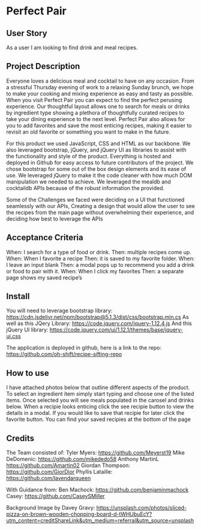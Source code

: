 # Perfect Pair

## User Story

As a user I am looking to find drink and meal recipes.

## Project Description

Everyone loves a delicious meal and cocktail to have on any occasion. From a stressful Thursday evening of work to a relaxing Sunday brunch, we hope to make your cooking and mixing experience as easy and tasty as possible. When you visit Perfect Pair you can expect to find the perfect perusing experience. Our thoughtful layout allows one to search for meals or drinks by ingredient type showing a plethora of thoughtfully curated recipes to take your dining experience to the next level. Perfect Pair also allows for you to add favorites and save the most enticing recipes, making it easier to revisit an old favorite or something you want to make in the future.

For this product we used JavaScript, CSS and HTML as our backbone. We also leveraged bootstrap, jQuery, and jQuery UI as libraries to assist with the functionality and style of the product. Everything is hosted and deployed in Github for easy access to future contributors of the project. We chose bootstrap for some out of the box design elements and its ease of use. We leveraged jQuery to make it the code cleaner with how much DOM manipulation we needed to achieve. We leveraged the mealdb and cocktaildb APIs because of the robust information the provided.

Some of the Challenges we faced were deciding on a UI that functioned seamlessly with our APIs, Creating a design that would allow the user to see the recipes from the main page without overwhelming their experience, and deciding how best to leverage the APIs

## Acceptance Criteria

When: I search for a type of food or drink.
Then: multiple recipes come up.
When: When I favorite a recipe
Then: it is saved to my favorite folder.
When: I leave an input blank
Then: a modal pops up to recommend you add a drink or food to pair with it.
When: When I click my favorites
Then: a separate page shows my saved recipe’s

## Install

You will need to leverage bootstrap library: https://cdn.jsdelivr.net/npm/bootstrap@5.1.3/dist/css/bootstrap.min.cs
As well as this JQery Library: https://code.jquery.com/jquery-1.12.4.js
And this jQuery UI library: https://code.jquery.com/ui/1.12.1/themes/base/jquery-ui.css

The application is deployed in github, here is a link to the repo: https://github.com/oh-shift/recipe-sifting-repo

## How to use

I have attached photos below that outline different aspects of the product.
To select an ingredient item simply start typing and choose one of the listed items. Once selected you will see meals populated in the carosel and drinks below. When a recipie looks enticing click the see recipie button to view the details in a modal. If you would like to save that recipie for later click the favorite button. You can find your saved recipies at the bottom of the page

## Credits

The Team consisted of:
Tyler Myers: https://github.com/Meyerst19
Mike DeDomenic: https://github.com/mikededo58
Anthony MartinL https://github.com/Amartin02
Giordan Thompson: https://github.com/GiorDior
Phyllis Lataille: https://github.com/lavendarqueen

With Guidance from:
Ben Machock: https://github.com/benjaminmachock
Casey: https://github.com/CaseySMiller

Background Image by Davey Gravy:
https://unsplash.com/photos/sliced-pizza-on-brown-wooden-chopping-board-d-tWHUbuEcY?utm_content=creditShareLink&utm_medium=referral&utm_source=unsplash
